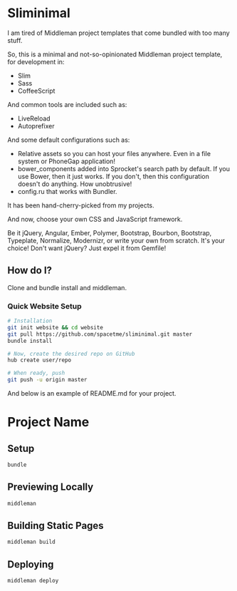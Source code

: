 
Sliminimal
==========

I am tired of Middleman project templates that come bundled with too many stuff.

So, this is a minimal and not-so-opinionated Middleman project template,
for development in:

- Slim
- Sass
- CoffeeScript


And common tools are included such as:

* LiveReload
* Autoprefixer


And some default configurations such as:

* Relative assets so you can host your files anywhere. Even in a file system or PhoneGap application!
* bower_components added into Sprocket's search path by default. If you use Bower, then it just works. If you don't, then this configuration doesn't do anything. How unobtrusive!
* config.ru that works with Bundler.


It has been hand-cherry-picked from my projects.

And now, choose your own CSS and JavaScript framework.

Be it jQuery, Angular, Ember, Polymer, Bootstrap, Bourbon, Bootstrap, Typeplate, Normalize, Modernizr, or write your own from scratch.
It's your choice! Don't want jQuery? Just expel it from Gemfile!


How do I?
---------

Clone and bundle install and middleman.


### Quick Website Setup

```bash
# Installation
git init website && cd website
git pull https://github.com/spacetme/sliminimal.git master
bundle install

# Now, create the desired repo on GitHub
hub create user/repo

# When ready, push
git push -u origin master
```


And below is an example of README.md for your project.


Project Name
============

Setup
-----

```bash
bundle
```

Previewing Locally
------------------

```bash
middleman
```

Building Static Pages
---------------------

```bash
middleman build
```


Deploying
---------

```bash
middleman deploy
```


